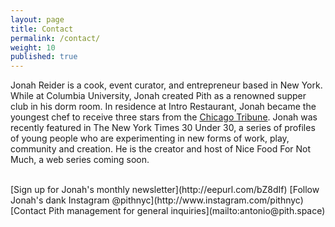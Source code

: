 ```yaml
---
layout: page
title: Contact
permalink: /contact/
weight: 10
published: true
---
```


Jonah Reider is a cook, event curator, and entrepreneur based in New York. While at Columbia University, Jonah created Pith as a renowned supper club in his dorm room. In residence at Intro Restaurant, Jonah became the youngest chef to receive three stars from the [Chicago Tribune](http://www.chicagotribune.com/dining/restaurants/ct-review-intro-jonah-reider-food-0928-20160924-column.html). Jonah was recently featured in The New York Times 30 Under 30, a series of profiles of young people who are experimenting in new forms of work, play, community and creation. He is the creator and host of Nice Food For Not Much, a web series coming soon.

<br/>
[Sign up for Jonah's monthly newsletter](http://eepurl.com/bZ8dIf)  
[Follow Jonah's dank Instagram @pithnyc](http://www.instagram.com/pithnyc)  
[Contact Pith management for general inquiries](mailto:antonio@pith.space)  
